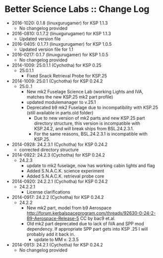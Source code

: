 # Better Science Labs :: Change Log

* 2016-1020: 0.1.8 (linuxgurugamer) for KSP 1.1.3
	+ No changelog provided
* 2016-0810: 0.1.7.2 (linuxgurugamer) for KSP 1.1.3
	+ Updated version file
* 2016-0405: 0.1.7.1 (linuxgurugamer) for KSP 1.0.5
	+ Updated version file for 1.1
* 2016-0217: 0.1.7 (linuxgurugamer) for KSP 1.0.5
	+ No changelog provided
* 2014-1009: 25.0.1.1 (Cychotha) for KSP 0.25
	+ 25.0.1.1
		- Fixed Snack Retrieval Probe for KSP.25
* 2014-1009: 25.0.1 (Cychotha) for KSP 0.24.2
	+ 25.0..1
		- New mk2 Fuselage Science Lab (working Lights and IVA, matches the new KSP.25 mk2 part profile)
		- updated modulemanager to v.25.1
		- Deprecated b9 mk2 Fuselage due to incompatibility with KSP.25 (still available in parts.old folder)
			- Due to new version of mk2 parts and new KSP.25 part directory structure, this version is incompatible with KSP.24.2, and will break ships from BSL.24.2.3.1.
			- For the same reasons, BSL.24.2.3.1 is incompatible with KSP.25.
* 2014-0928: 24.2.3.1 (Cychotha) for KSP 0.24.2
	+ corrected directory structure
* 2014-0922: 24.2.3 (Cychotha) for KSP 0.24.2
	+ 24.2.3
		- update to mk2 fuselage, now has working cabin lights and flag
		- Added S.N.A.C.K. science experiment
		- Added S.N.A.C.K. retrieval probe core
* 2014-0920: 24.2.2.1 (Cychotha) for KSP 0.24.2
	+ 24.2.2.1
		- License clarifications
* 2014-0917: 24.2.2 (Cychotha) for KSP 0.24.2
	+ 24.2.2
		- New mk2 part, model from b9 Aerospace  <http://forum.kerbalspaceprogram.com/threads/92630-0-24-2-B9-Aerospace-Release-5> CC by bac9 et.al.
		- Old mk2 part deprecated due to lack of IVA and SPP mod  dependency. If appropriate SPP part gets into KSP .25 I will probably add it back in.
			- update to MM v. 2.3.5
* 2014-0913: 24.2.1 (Cychotha) for KSP 0.24.2
	+ No changelog provided
